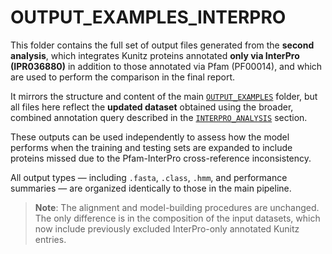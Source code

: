 # OUTPUT_EXAMPLES_INTERPRO

This folder contains the full set of output files generated from the **second analysis**, which integrates Kunitz proteins annotated **only via InterPro (IPR036880)** in addition to those annotated via Pfam (PF00014), and which are used to perform the comparison in the final report.

It mirrors the structure and content of the main [`OUTPUT_EXAMPLES`](../OUTPUT_EXAMPLES) folder, but all files here reflect the **updated dataset** obtained using the broader, combined annotation query described in the [`INTERPRO_ANALYSIS`](../INTERPRO_ANALYSIS) section.

These outputs can be used independently to assess how the model performs when the training and testing sets are expanded to include proteins missed due to the Pfam-InterPro cross-reference inconsistency.

All output types — including `.fasta`, `.class`, `.hmm`, and performance summaries — are organized identically to those in the main pipeline.

> **Note**: The alignment and model-building procedures are unchanged. The only difference is in the composition of the input datasets, which now include previously excluded InterPro-only annotated Kunitz entries.
